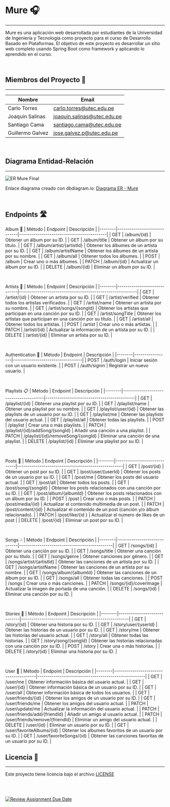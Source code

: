 # Mure 🎧
___

Mure es una aplicación web desarrollada por estudiantes de la Universidad de Ingeniería y Tecnología como proyecto para el curso de Desarrollo Basado en Plataformas.
El objetivo de este proyecto es desarrollar un sitio web completo usando Spring Boot como framework y aplicando lo aprendido en el curso.

<br>

## Miembros del Proyecto 🤝
___
| Nombre           | Email                                                            |
|------------------|------------------------------------------------------------------|
| Carlo Torres     | [carlo.torres@utec.edu.pe](mailto:carlo.torres@utec.edu.pe)      |
| Joaquin Salinas  | [joaquin.salinas@utec.edu.pe](mailto:joaquin.salinas@utec.edu.pe)|
| Santiago Cama    | [santiago.cama@utec.edu.pe](mailto:santiago.cama@utec.edu.pe)    |
| Guillermo Galvez | [jose.galvez.p@utec.edu.pe](mailto:jose.galvez.p@utec.edu.pe)    |

<br>

## Diagrama Entidad-Relación
___
![ER Mure Final](https://github.com/CS2031-DBP/proyecto-backend-mure/assets/103973127/2e3f8ead-cff0-4f8a-968e-c7238b516574)


Enlace diagrama creado con dbdiagram.io: [Diagrama ER - Mure](https://dbdiagram.io/d/Back-end-Mure-6652f2a3f84ecd1d22280266)

<br>

## Endpoints 🛣️

Album 🎵
| Método | Endpoint                    | Descripción                               |
|--------|-----------------------------|-------------------------------------------|
| GET    | /album/{id}                 | Obtener un álbum por su ID.               |
| GET    | /album/title                | Obtener un álbum por su título.           |
| GET    | /album/artist/{artistId}    | Obtener los álbumes de un artista por su ID. |
| GET    | /album/artistName           | Obtener los álbumes de un artista por su nombre. |
| GET    | /album/all                  | Obtener todos los álbumes.                |
| POST   | /album                      | Crear uno o más álbumes.                  |
| PATCH  | /album/{id}                 | Actualizar un álbum por su ID.            |
| DELETE | /album/{id}                 | Eliminar un álbum por su ID.              |

<br>

Artists 🎤
| Método | Endpoint                    | Descripción                                              |
|--------|-----------------------------|----------------------------------------------------------|
| GET    | /artist/{id}                | Obtener un artista por su ID.                            |
| GET    | /artist/verified            | Obtener todos los artistas verificados.                  |
| GET    | /artist/name                | Obtener un artista por su nombre.                        |
| GET    | /artist/songs/{songId}      | Obtener los artistas que participan en una canción por su ID. |
| GET    | /artist/songTitle           | Obtener los artistas que participan en una canción por su título. |
| GET    | /artist/all                 | Obtener todos los artistas.                              |
| POST   | /artist                     | Crear uno o más artistas.                                |
| PATCH  | /artist/{id}                | Actualizar la información de un artista por su ID.       |
| DELETE | /artist/{id}                | Eliminar un artista por su ID.                           |

<br>

Authentication 🔐
| Método | Endpoint        | Descripción                      |
|--------|-----------------|----------------------------------|
| POST   | /auth/login     | Iniciar sesión con un usuario existente. |
| POST   | /auth/signin    | Registrar un nuevo usuario.      |

<br>

Playlists 📋
| Método | Endpoint                              | Descripción                                |
|--------|---------------------------------------|--------------------------------------------|
| GET    | /playlist/{id}                        | Obtener una playlist por su ID.            |
| GET    | /playlist/name                        | Obtener una playlist por su nombre.        |
| GET    | /playlist/user/{id}                   | Obtener las playlists de un usuario por su ID. |
| GET    | /playlist/me                          | Obtener las playlists del usuario actual.  |
| GET    | /playlist/all                         | Obtener todas las playlists.               |
| POST   | /playlist                             | Crear una o más playlists.                 |
| PATCH  | /playlist/{id}/addSong/{songId}       | Añadir una canción a una playlist.         |
| PATCH  | /playlist/{id}/removeSong/{songId}    | Eliminar una canción de una playlist.      |
| DELETE | /playlist/{id}                        | Eliminar una playlist por su ID.           |

<br>

Posts 📝
| Método | Endpoint                    | Descripción                                        |
|--------|-----------------------------|----------------------------------------------------|
| GET    | /post/{id}                  | Obtener un post por su ID.                         |
| GET    | /post/user/{userId}         | Obtener los posts de un usuario por su ID.         |
| GET    | /post/me                    | Obtener los posts del usuario actual.              |
| GET    | /post/all                   | Obtener todos los posts.                           |
| GET    | /post/song/{songId}         | Obtener los posts relacionados con una canción por su ID. |
| GET    | /post/album/{albumId}       | Obtener los posts relacionados con un álbum por su ID. |
| POST   | /post                       | Crear uno o más posts.                             |
| PATCH  | /post/media/{id}            | Actualizar el contenido multimedia de un post.     |
| PATCH  | /post/content/{id}          | Actualizar el contenido de un post (canción y/o álbum relacionado). |
| PATCH  | /post/like/{id  }           | Actualizar el numero de likes de un post     |
| DELETE | /post/{id}                  | Eliminar un post por su ID.                        |

<br>

Songs 🎶
| Método | Endpoint                    | Descripción                                  |
|--------|-----------------------------|----------------------------------------------|
| GET    | /songs/{id}                 | Obtener una canción por su ID.               |
| GET    | /songs/title                | Obtener una canción por su título.           |
| GET    | /songs/genre                | Obtener canciones por género.                |
| GET    | /songs/artist/{artistId}    | Obtener las canciones de un artista por su ID. |
| GET    | /songs/artistName           | Obtener las canciones de un artista por su nombre. |
| GET    | /songs/album/{albumId}      | Obtener las canciones de un álbum por su ID. |
| GET    | /songs/all                  | Obtener todas las canciones.                 |
| POST   | /songs                      | Crear una o más canciones.                   |
| PATCH  | /songs/{id}/coverImage      | Actualizar la imagen de portada de una canción. |
| DELETE | /songs/{id}                 | Eliminar una canción por su ID.              |

<br>

Stories 📖
| Método | Endpoint                    | Descripción                                         |
|--------|-----------------------------|-----------------------------------------------------|
| GET    | /story/{id}                 | Obtener una historia por su ID.                     |
| GET    | /story/user/{userId}        | Obtener las historias de un usuario por su ID.      |
| GET    | /story/me                   | Obtener las historias del usuario actual.           |
| GET    | /story/all                  | Obtener todas las historias.                        |
| GET    | /story/song/{songId}        | Obtener las historias relacionadas con una canción por su ID. |
| POST   | /story                      | Crear una o más historias.                          |
| DELETE | /story/{id}                 | Eliminar una historia por su ID.                    |

<br>

User 👤
| Método | Endpoint                              | Descripción                                         |
|--------|---------------------------------------|-----------------------------------------------------|
| GET    | /user/me                              | Obtener información básica del usuario actual.      |
| GET    | /user/{id}                            | Obtener información básica de un usuario por su ID. |
| GET    | /user/all                             | Obtener información básica de todos los usuarios.   |
| GET    | /user/friends/{id}                    | Obtener los amigos de un usuario por su ID.         |
| GET    | /user/friends/me                      | Obtener los amigos del usuario actual.              |
| PATCH  | /user/update/me                       | Actualizar la información del usuario actual.       |
| PATCH  | /user/friends/add/{friendId}          | Añadir un amigo al usuario actual.                  |
| PATCH  | /user/friends/remove/{friendId}       | Eliminar un amigo del usuario actual.               |
| DELETE | /user/{id}                            | Eliminar un usuario por su ID.                      |
| GET    | /user/favoriteAlbums/{id}             | Obtener los albumes favoritos de un usuario por su ID. |
| GET    | /user/favoriteSongs/{id}              | Obtener las canciones favoritas de un usuario por su ID. |

## Licencia 📝
___
Este proyecto tiene licencia bajo el archivo [LICENSE](https://github.com/CS2031-DBP/proyecto-backend-mure/blob/main/LICENSE)

<br>

<br>

[![Review Assignment Due Date](https://classroom.github.com/assets/deadline-readme-button-24ddc0f5d75046c5622901739e7c5dd533143b0c8e959d652212380cedb1ea36.svg)](https://classroom.github.com/a/XbBOibGW)
